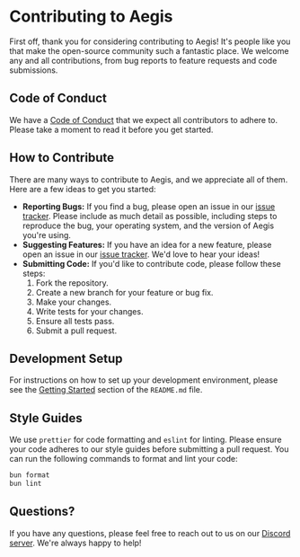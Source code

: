 # Contributing to Aegis

First off, thank you for considering contributing to Aegis! It's people like you that make the open-source community such a fantastic place. We welcome any and all contributions, from bug reports to feature requests and code submissions.

## Code of Conduct

We have a [Code of Conduct](./CODE_OF_CONDUCT.md) that we expect all contributors to adhere to. Please take a moment to read it before you get started.

## How to Contribute

There are many ways to contribute to Aegis, and we appreciate all of them. Here are a few ideas to get you started:

- **Reporting Bugs:** If you find a bug, please open an issue in our [issue tracker](https://github.com/your-username/aegis/issues). Please include as much detail as possible, including steps to reproduce the bug, your operating system, and the version of Aegis you're using.
- **Suggesting Features:** If you have an idea for a new feature, please open an issue in our [issue tracker](https://github.com/your-username/aegis/issues). We'd love to hear your ideas!
- **Submitting Code:** If you'd like to contribute code, please follow these steps:
  1.  Fork the repository.
  2.  Create a new branch for your feature or bug fix.
  3.  Make your changes.
  4.  Write tests for your changes.
  5.  Ensure all tests pass.
  6.  Submit a pull request.

## Development Setup

For instructions on how to set up your development environment, please see the [Getting Started](./README.md#getting-started) section of the `README.md` file.

## Style Guides

We use `prettier` for code formatting and `eslint` for linting. Please ensure your code adheres to our style guides before submitting a pull request. You can run the following commands to format and lint your code:

```bash
bun format
bun lint
```

## Questions?

If you have any questions, please feel free to reach out to us on our [Discord server](https://discord.gg/your-invite). We're always happy to help!
